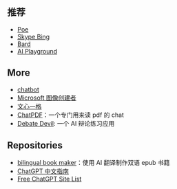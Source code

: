 ## 推荐

- [Poe](https://poe.com/)
- [Skype  Bing](https://web.skype.com/)
- [Bard](https://bard.google.com/)
- [AI Playground](https://play.vercel.ai/)

## More

- [chatbot](https://chat.chatbot.sex/chat/)
- [Microsoft 图像创建者](https://www.bing.com/images/create)
- [文心一格](https://yige.baidu.com/)
- [ChatPDF](https://www.chatpdf.com/)：一个专门用来读 pdf 的 chat
- [Debate Devil](https://www.debate-devil.com/en): 一个 AI 辩论练习应用

## Repositories

- [bilingual book maker](https://github.com/yihong0618/bilingual_book_maker)：使用 AI 翻译制作双语 epub 书籍
- [ChatGPT 中文指南](https://github.com/yzfly/awesome-chatgpt-zh)
- [Free ChatGPT Site List](https://github.com/xx025/carrot)
